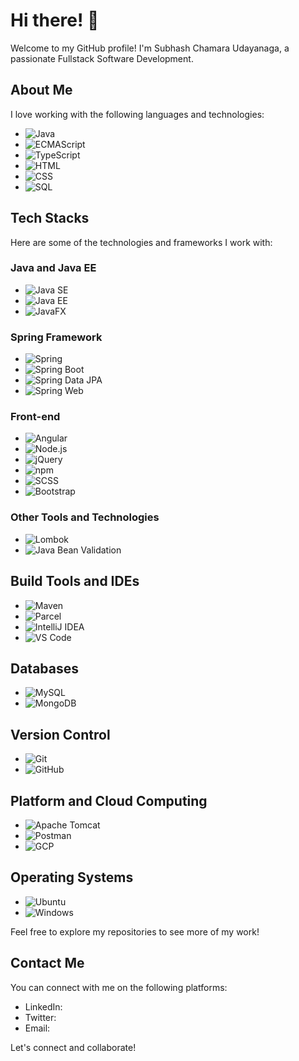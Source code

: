# Hi there! 👋

Welcome to my GitHub profile! I'm Subhash Chamara Udayanaga, a passionate Fullstack Software Development.

## About Me

I love working with the following languages and technologies:

- ![Java](https://img.shields.io/badge/-Java-007396?logo=java&logoColor=white)    
- ![ECMAScript](https://img.shields.io/badge/-ECMAScript-F7DF1E?logo=javascript&logoColor=white)
- ![TypeScript](https://img.shields.io/badge/-TypeScript-007ACC?logo=typescript&logoColor=white)
- ![HTML](https://img.shields.io/badge/-HTML-E34F26?logo=html5&logoColor=white)
- ![CSS](https://img.shields.io/badge/-CSS-1572B6?logo=css3&logoColor=white)
- ![SQL](https://img.shields.io/badge/-SQL-4479A1?logo=mysql&logoColor=white)

## Tech Stacks

Here are some of the technologies and frameworks I work with:

### Java and Java EE

- ![Java SE](https://img.shields.io/badge/-Java%20SE-007396?logo=java&logoColor=white)
- ![Java EE](https://img.shields.io/badge/-Java%20EE-007396?logo=java&logoColor=white)
- ![JavaFX](https://img.shields.io/badge/-JavaFX-007396?logo=java&logoColor=white)

### Spring Framework

- ![Spring](https://img.shields.io/badge/-Spring-6DB33F?logo=spring&logoColor=white)
- ![Spring Boot](https://img.shields.io/badge/-Spring%20Boot-6DB33F?logo=spring-boot&logoColor=white)
- ![Spring Data JPA](https://img.shields.io/badge/-Spring%20Data%20JPA-6DB33F?logo=spring-data&logoColor=white)
- ![Spring Web](https://img.shields.io/badge/-Spring%20Web-6DB33F?logo=spring&logoColor=white)

### Front-end

- ![Angular](https://img.shields.io/badge/-Angular-DD0031?logo=angular&logoColor=white)
- ![Node.js](https://img.shields.io/badge/-Node.js-339933?logo=node.js&logoColor=white)
- ![jQuery](https://img.shields.io/badge/-jQuery-0769AD?logo=jquery&logoColor=white)
- ![npm](https://img.shields.io/badge/-npm-CB3837?logo=npm&logoColor=white)
- ![SCSS](https://img.shields.io/badge/-SCSS-CC6699?logo=sass&logoColor=white)
- ![Bootstrap](https://img.shields.io/badge/-Bootstrap-7952B3?logo=bootstrap&logoColor=white)

### Other Tools and Technologies

- ![Lombok](https://img.shields.io/badge/-Lombok-BC5F0A?logo=lombok&logoColor=white)
- ![Java Bean Validation](https://img.shields.io/badge/-Java%20Bean%20Validation-F50?logo=java&logoColor=white)

## Build Tools and IDEs

- ![Maven](https://img.shields.io/badge/-Maven-C71A36?logo=apache-maven&logoColor=white)
- ![Parcel](https://img.shields.io/badge/-Parcel-FBCA04?logo=parcel&logoColor=white)
- ![IntelliJ IDEA](https://img.shields.io/badge/-IntelliJ%20IDEA-000000?logo=intellij-idea&logoColor=white)
- ![VS Code](https://img.shields.io/badge/-VS%20Code-007ACC?logo=visual-studio-code&logoColor=white)

## Databases

- ![MySQL](https://img.shields.io/badge/-MySQL-4479A1?logo=mysql&logoColor=white)
- ![MongoDB](https://img.shields.io/badge/-MongoDB-47A248?logo=mongodb&logoColor=white)

## Version Control

- ![Git](https://img.shields.io/badge/-Git-F05032?logo=git&logoColor=white)
- ![GitHub](https://img.shields.io/badge/-GitHub-181717?logo=github&logoColor=white)

## Platform and Cloud Computing

- ![Apache Tomcat](https://img.shields.io/badge/-Apache%20Tomcat-F8DC75?logo=apache-tomcat&logoColor=black)
- ![Postman](https://img.shields.io/badge/-Postman-FF6C37?logo=postman&logoColor=white)
- ![GCP](https://img.shields.io/badge/-GCP-4285F4?logo=google-cloud&logoColor=white)

## Operating Systems

- ![Ubuntu](https://img.shields.io/badge/-Ubuntu-E95420?logo=ubuntu&logoColor=white)
- ![Windows](https://img.shields.io/badge/-Windows-0078D6?logo=windows&logoColor=white)

Feel free to explore my repositories to see more of my work!

## Contact Me

You can connect with me on the following platforms:

- LinkedIn: 
- Twitter:
- Email: 

Let's connect and collaborate!

